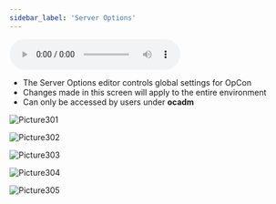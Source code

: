 ```yaml
---
sidebar_label: 'Server Options'
---
```


<audio controls="controls">
  <source type="audio/mp3" src="audiobasic/ServerOptions.mp3"></source>
  <p>Your browser does not support the audio element.</p>
</audio>

* The Server Options editor controls global settings for OpCon
* Changes made in this screen will apply to the entire environment
* Can only be accessed by users under **ocadm**

![Picture301](/imgbasic/301.png)  
 
![Picture302](/imgbasic/302.png) 

![Picture303](/imgbasic/303.png)  

![Picture304](/imgbasic/304.png)  

![Picture305](/imgbasic/305.png)  